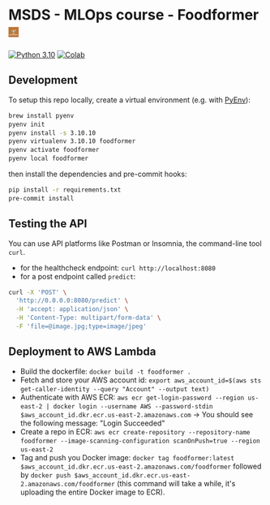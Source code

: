 # MSDS - MLOps course - Foodformer <img src="./images/foodformer_logo.jpeg" alt="foodformer_logo" width="20"/>

[![Python 3.10](https://img.shields.io/badge/python-3.10-blue.svg)](https://www.python.org/downloads/release/python-31011/)
[![Colab](https://colab.research.google.com/assets/colab-badge.svg)](https://colab.research.google.com/github/nico-usf/foodformer)

## Development

To setup this repo locally, create a virtual environment (e.g. with [PyEnv](https://github.com/pyenv/pyenv)):

```bash
brew install pyenv
pyenv init
pyenv install -s 3.10.10
pyenv virtualenv 3.10.10 foodformer
pyenv activate foodformer
pyenv local foodformer
```

then install the dependencies and pre-commit hooks:

```bash
pip install -r requirements.txt
pre-commit install
```

## Testing the API

You can use API platforms like Postman or Insomnia, the command-line tool `curl`.

- for the healthcheck endpoint: `curl http://localhost:8080`
- for a post endpoint called `predict`:

```bash
curl -X 'POST' \
  'http://0.0.0.0:8080/predict' \
  -H 'accept: application/json' \
  -H 'Content-Type: multipart/form-data' \
  -F 'file=@image.jpg;type=image/jpeg'
```

## Deployment to AWS Lambda

- Build the dockerfile: `docker build -t foodformer .`
- Fetch and store your AWS account id: `export aws_account_id=$(aws sts get-caller-identity --query "Account" --output text)`
- Authenticate with AWS ECR: `aws ecr get-login-password --region us-east-2 | docker login --username AWS --password-stdin $aws_account_id.dkr.ecr.us-east-2.amazonaws.com` -> You should see the following message: "Login Succeeded"
- Create a repo in ECR: `aws ecr create-repository --repository-name foodformer --image-scanning-configuration scanOnPush=true --region us-east-2`
- Tag and push you Docker image: `docker tag foodformer:latest $aws_account_id.dkr.ecr.us-east-2.amazonaws.com/foodformer` followed by `docker push $aws_account_id.dkr.ecr.us-east-2.amazonaws.com/foodformer` (this command will take a while, it's uploading the entire Docker image to ECR).
